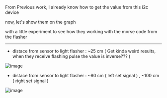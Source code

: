 From Previous work, I already know how to get the value from this i2c device

now, let's show them on the graph 
  
with a little experiment to see how they working with the morse code from the flasher

* * *

- distace from sensor to light flasher : ~25 cm ( Get kinda weird results, when they receive flashing pulse the value is inverse??? )

![image](https://user-images.githubusercontent.com/109336369/201618458-5074f151-d951-4f2b-8501-ad5e16484909.png)



- distace from sensor to light flasher : ~80 cm ( left set signal ) , ~100 cm ( right set signal )

![image](https://user-images.githubusercontent.com/109336369/201619934-f91a94be-c1c2-407d-8e20-88f1e5d80c62.png)

